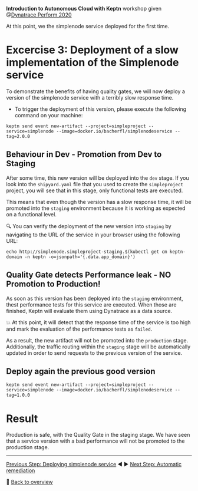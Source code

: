 **Introduction to Autonomous Cloud with Keptn** workshop given @[Dynatrace Perform 2020](https://https://www.dynatrace.com/perform-vegas//)

At this point, we the simplenode service deployed for the first time. 

# Excercise 3: Deployment of a slow implementation of the Simplenode service

To demonstrate the benefits of having quality gates, we will now deploy a version of the simplenode service with a terribly slow response time. 

* To trigger the deployment of this version, please execute the following command on your machine:

```console
keptn send event new-artifact --project=simpleproject --service=simplenode --image=docker.io/bacherfl/simplenodeservice --tag=2.0.0
```

## Behaviour in Dev - Promotion from Dev to Staging

After some time, this new version will be deployed into the `dev` stage. If you look into the `shipyard.yaml` file that you used to create the `simpleproject` project, you will see that in this stage, only functional tests are executed. 

This means that even though the version has a slow response time, it will be promoted into the `staging` environment because it is working as expected on a functional level. 

:mag: You can verify the deployment of the new version into `staging` by navigating to the URL of the service in your browser using the following URL:

```console
echo http://simplenode.simpleproject-staging.$(kubectl get cm keptn-domain -n keptn -o=jsonpath='{.data.app_domain}')
```

## Quality Gate detects Performance leak - NO Promotion to Production!

As soon as this version has been deployed into the `staging` environment, 
thest performance tests for this service are executed. When those are finished, Keptn will evaluate them using Dynatrace as a data source. 

:boom: At this point, it will detect that the response time of the service is too high and mark the evaluation of the performance tests as `failed`.

As a result, the new artifact will not be promoted into the `production` stage. Additionally, the traffic routing within the `staging` stage will be automatically updated in order to send requests to the previous version of the service. 

## Deploy again the previous good version 

```
keptn send event new-artifact --project=simpleproject --service=simplenode --image=docker.io/bacherfl/simplenodeservice --tag=1.0.0
```

# Result

Production is safe, with the Quality Gate in the staging stage. We have seen that a service version with a bad performance will not be promoted to the production stage. 

---

[Previous Step: Deploying simplenode service](../02_Deploying_simplenode_service) :arrow_backward: :arrow_forward: [Next Step: Automatic remediation](../04_Automatic_remediation)

:arrow_up_small: [Back to overview](https://github.com/keptn-workshops/getting-started#overview)